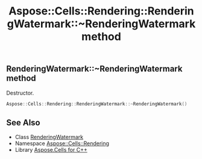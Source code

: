﻿---
title: Aspose::Cells::Rendering::RenderingWatermark::~RenderingWatermark method
linktitle: ~RenderingWatermark
second_title: Aspose.Cells for C++ API Reference
description: 'Aspose::Cells::Rendering::RenderingWatermark::~RenderingWatermark method. Destructor in C++.'
type: docs
weight: 200
url: /cpp/aspose.cells.rendering/renderingwatermark/~renderingwatermark/
---
## RenderingWatermark::~RenderingWatermark method


Destructor.

```cpp
Aspose::Cells::Rendering::RenderingWatermark::~RenderingWatermark()
```

## See Also

* Class [RenderingWatermark](../)
* Namespace [Aspose::Cells::Rendering](../../)
* Library [Aspose.Cells for C++](../../../)
